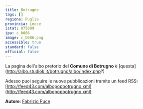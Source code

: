 ```yaml
---
title: Botrugno
tags: []
regione: Puglia
provincia: Lecce
istat: 075009
ipa: c_b086
image: c_b086.png
accessible: true
standard: false
official: false
---
```

 La pagina dell'albo pretorio del **Comune di Botrugno** è [questa] (http://albo.studiok.it/botrugno/albo/index.php?)

 Adesso puoi seguire le nuove pubblicazioni tramite un feed RSS: [http://feed43.com/albopopbotrugno.xml](http://feed43.com/albopopbotrugno.xml)


 **Autore**: [Fabrizio Puce](https://www.linkedin.com/in/fabriziopuce/)
